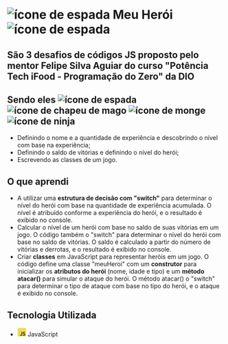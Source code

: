 # <img src="https://github.com/miguellcapistrano/desafio-felipao/assets/149817927/2e80b09d-f959-4b8c-8bcd-d75324b7ebea" alt="ícone de espada" width="20" height="20"/> Meu Herói <img src="https://github.com/miguellcapistrano/desafio-felipao/assets/149817927/2e80b09d-f959-4b8c-8bcd-d75324b7ebea" alt="ícone de espada" width="20" height="20"/>



## São 3 desafios de códigos JS proposto pelo mentor Felipe Silva Aguiar do curso "Potência Tech iFood - Programação do Zero" da DIO

## Sendo eles <img src="https://github.com/miguellcapistrano/desafio-felipao/assets/149817927/8f38794d-e4ff-44b4-8e06-2dc46f570725" alt="ícone de espada" width="20" height="20"/> <img src="https://github.com/miguellcapistrano/desafio-felipao/assets/149817927/11e60f88-e2cf-479f-a756-3253c5bf209b" alt="ícone de chapeu de mago" width="20" height="20"/> <img src="https://github.com/miguellcapistrano/desafio-felipao/assets/149817927/3369a787-6ffe-4766-8708-314836ea45c5" alt="ícone de monge" width="20" height="20"/> <img src="https://github.com/miguellcapistrano/desafio-felipao/assets/149817927/82f0a8a7-0d49-480b-b8bf-4039bf1abe27" alt="ícone de ninja" width="20" height="20"/>





- Definindo o nome e a quantidade de experiência e descobrindo o nível com base na experiência;
- Definindo o saldo de vitórias e definindo o nível do herói;
- Escrevendo as classes de um jogo.

## O que aprendi

- A utilizar uma **estrutura de decisão com "switch"** para determinar o nível do herói com base na quantidade de experiência acumulada. O nível é atribuído conforme a experiência do herói, e o resultado é exibido no console.
- Calcular o nível de um herói com base no saldo de suas vitórias em um jogo. O código também o "switch" para determinar o nível do herói com base no saldo de vitórias. O saldo é calculado a partir do número de vitórias e derrotas, e o resultado é exibido no console.
- Criar **classes** em JavaScript para representar heróis em um jogo. O código define uma classe "meuHeroi" com um **construtor** para inicializar os **atributos do herói** (nome, idade e tipo) e um **método atacar()** para simular o ataque do herói. O método atacar() o "switch" para determinar o tipo de ataque com base no tipo do herói, e o ataque é exibido no console.

## Tecnologia Utilizada

- <img src="https://raw.githubusercontent.com/devicons/devicon/master/icons/javascript/javascript-original.svg" alt="JavaScript" width="20" height="20"/> JavaScript
